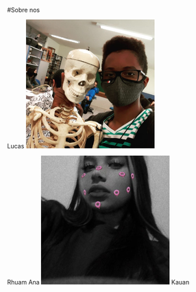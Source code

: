 #Sobre nos

Lucas
<img src="lucas.jpg" alt="Texto alternativo" title="lucas" width="300" height="300" />

Rhuam
Ana
<img src="ana.jpg" alt="Texto alternativo" title="ana" width="300" height="300" />
Kauan

<!---
quartetodosperdedores/quartetodosperdedores is a ✨ special ✨ repository because its `README.md` (this file) appears on your GitHub profile.
You can click the Preview link to take a look at your changes.
--->
